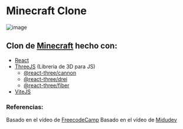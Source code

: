# Minecraft Clone

![image](https://github.com/user-attachments/assets/c282b7e5-d316-41a7-ac9c-8c5e55456605)

## Clon de [Minecraft](https://minecraft.net/) hecho con:
- [React](https://reactjs.org/) 
- [ThreeJS](https://threejs.org/) (Libreria de 3D para JS)
    - [@react-three/cannon](https://cannon.pmnd.rs/) 
    - [@react-three/drei](https://drei.pmnd.rs/)
    - [@react-three/fiber](https://docs.pmnd.rs/react-three-fiber/)
- [ViteJS](https://vitejs.dev)

### Referencias:
Basado en el vídeo de [FreecodeCamp](https://youtube.com/watch?v=qpOZup_3P_A&t=0s)
Basado en el vídeo de [Midudev](https://www.youtube.com/watch?v=dm7nfe3bOE4)
